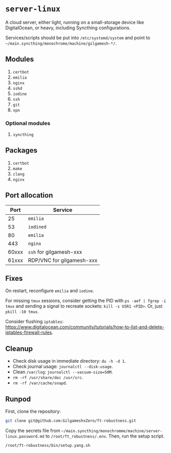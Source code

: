 # `server-linux`

A cloud server, either light, running on a small-storage device like DigitalOcean, or heavy, including Syncthing configurations.

Services/scripts should be put into `/etc/systemd/system` and point to `~/main.syncthing/monochrome/machine/gilgamesh-*/`.

## Modules

1. `certbot`
2. `emilia`
3. `nginx`
4. `sshd`
5. `iodine`
6. `ssh`
7. `git`
8. `vpn`

### Optional modules

1. `syncthing`

## Packages

1. `certbot`
2. `make`
3. `clang`
4. `nginx`

## Port allocation

Port|Service
-|-
25|`emilia`
53|`iodined`
80|`emilia`
443|`nginx`
60xxx|`ssh` for gilgamesh-xxx
61xxx|RDP/VNC for gilgamesh-xxx

## Fixes

On restart, reconfigure `emilia` and `iodine`.

For missing `tmux` sessions, consider getting the PID with `ps -aef | fgrep -i tmux` and sending a signal to recreate sockets: `kill -s USR1 <PID>`. Or, just `pkill -10 tmux`.

Consider flushing `iptables`: <https://www.digitalocean.com/community/tutorials/how-to-list-and-delete-iptables-firewall-rules>.

## Cleanup

* Check disk usage in immediate directory: `du -h -d 1`.
* Check journal usage: `journalctl --disk-usage`.
* Clean `/var/log`: `journalctl --vacuum-size=50M`.
* `rm -rf /usr/share/doc /usr/src`.
* `rm -rf /var/cache/snapd`.

## Runpod

First, clone the repository:

```bash
git clone git@github.com:GilgameshxZero/ft-robustness.git
```

Copy the secrets file from `~/main.syncthing/monochromme/machine/server-linux.password.md` to `/root/ft_robustness/.env`. Then, run the setup script.

```bash
/root/ft-robustness/bin/setup.yang.sh
```
